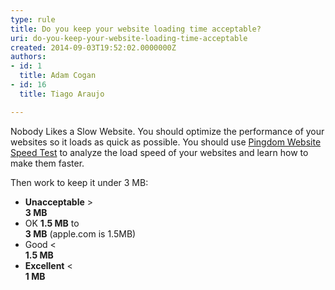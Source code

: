 ```yaml
---
type: rule
title: Do you keep your website loading time acceptable?
uri: do-you-keep-your-website-loading-time-acceptable
created: 2014-09-03T19:52:02.0000000Z
authors:
- id: 1
  title: Adam Cogan
- id: 16
  title: Tiago Araujo

---
```


 Nobody Likes a Slow Website. You should optimize the performance of your websites so it loads as quick as possible. 
You should use  [Pingdom Website Speed Test​​​](http&#58;//tools.pingdom.com/fpt/) to analyze the load speed of your websites and learn how to make them faster.

Then work to k​eep it under 3 MB:


- **Unacceptable** &gt; <br>         **3 MB**
- OK **1.5 MB** to <br>         **3 MB** (apple.com is 1.5MB)
- Good &lt; <br>         **1.5 MB​**
- **Excellent** &lt; <br>         **1 MB**




